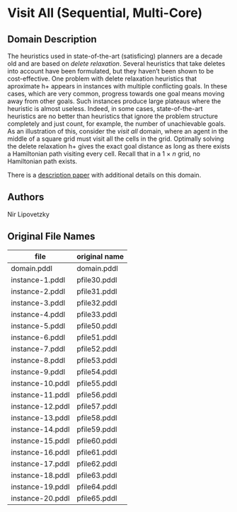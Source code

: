 # Visit All (Sequential, Multi-Core)

## Domain Description

The heuristics used in state-of-the-art (satisficing) planners are a decade old and are based on *delete relaxation*.
Several heuristics that take deletes into account have been formulated, but they haven’t been shown to be cost-effective.
One problem with delete relaxation heuristics that aproximate h+ appears in instances with multiple conflicting goals.
In these cases, which are very common, progress towards one goal means moving away from other goals.
Such instances produce large plateaus where the heuristic is almost useless.
Indeed, in some cases, state-of-the-art heuristics are no better than heuristics that ignore the problem structure completely and just count, for example, the number of unachievable goals.
As an illustration of this, consider the *visit all* domain, where an agent in the middle of a square grid must visit all the cells in the grid.
Optimally solving the delete relaxation h+ gives the exact goal distance as long as there exists a Hamiltonian path visiting every cell.
Recall that in a 1 × *n* grid, no Hamiltonian path exists.

There is a [description paper](http://www.plg.inf.uc3m.es/ipc2011-deterministic/attachments/DomainsSequential/visit-all-doc.pdf) with additional details on this domain.

## Authors

Nir Lipovetzky

## Original File Names

| file             | original name |
|------------------|---------------|
| domain.pddl      | domain.pddl   |
| instance-1.pddl  | pfile30.pddl  |
| instance-2.pddl  | pfile31.pddl  |
| instance-3.pddl  | pfile32.pddl  |
| instance-4.pddl  | pfile33.pddl  |
| instance-5.pddl  | pfile50.pddl  |
| instance-6.pddl  | pfile51.pddl  |
| instance-7.pddl  | pfile52.pddl  |
| instance-8.pddl  | pfile53.pddl  |
| instance-9.pddl  | pfile54.pddl  |
| instance-10.pddl | pfile55.pddl  |
| instance-11.pddl | pfile56.pddl  |
| instance-12.pddl | pfile57.pddl  |
| instance-13.pddl | pfile58.pddl  |
| instance-14.pddl | pfile59.pddl  |
| instance-15.pddl | pfile60.pddl  |
| instance-16.pddl | pfile61.pddl  |
| instance-17.pddl | pfile62.pddl  |
| instance-18.pddl | pfile63.pddl  |
| instance-19.pddl | pfile64.pddl  |
| instance-20.pddl | pfile65.pddl  |
